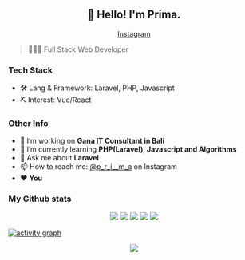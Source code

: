 <h2 align="center">👋 Hello! I'm Prima.</h2>
<p align="center">
<!--   <a href="https://blog.athulcyriac.in">Blog</a> • -->
<!--   <a href="https://twitter.com/athulcajay">Twitter</a> -->
<a href="https://www.instagram.com/s_a__t_r_i_a/" target="_blank" >Instagram</a>
</p>

> 👨🏻‍💻 Full Stack Web Developer

### Tech Stack

- 🛠 Lang & Framework: Laravel, PHP, Javascript
- ⛏ Interest: Vue/React

### Other Info
- 🔭 I’m working on **Gana IT Consultant in Bali**
- 🌱 I’m currently learning **PHP(Laravel), Javascript and Algorithms**
- 💬 Ask me about **Laravel**
- 📫 How to reach me: [@p_r_i__m_a](https://instagram.com/p_r_i__m_a) on Instagram
- ❤️ **You**



</details>

<!-- ### My Github stats -->
 
<!-- | <a href="https://github.com/broprims/"><img align="center" src="https://github-readme-stats.vercel.app/api?username=broprims&show_icons=true&include_all_commits=true&hide_border=true" alt="Prima's github stats" /></a> | <a href="https://github.com/broprims/"><img align="center" src="https://github-readme-stats.vercel.app/api/top-langs/?username=broprims&layout=compact&hide_border=true" /></a> | -->
<!-- | ------------- | ------------- | -->
 

### My Github stats

<div align="center">

![](http://github-profile-summary-cards.vercel.app/api/cards/profile-details?username=broprims&theme=default)
![](http://github-profile-summary-cards.vercel.app/api/cards/repos-per-language?username=broprims&theme=default)
![](http://github-profile-summary-cards.vercel.app/api/cards/most-commit-language?username=broprims&theme=default)
![](http://github-profile-summary-cards.vercel.app/api/cards/stats?username=broprims&theme=default)
![](http://github-profile-summary-cards.vercel.app/api/cards/productive-time?username=broprims&theme=default&utcOffset=8)
  
</div>

[![activity graph](https://activity-graph.herokuapp.com/graph?username=broprims&theme=github-light&hide_border=true)](https://github.com/broprims)

  
<p align="center">
  <img src="https://capsule-render.vercel.app/api?type=waving&color=gradient&height=60&section=footer"/>
</p>

